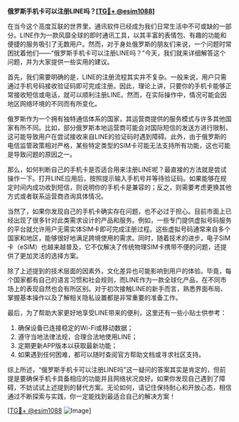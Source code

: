 **俄罗斯手机卡可以注册LINE吗？[[TG💪+ @esim1088](https://t.me/s/esim1088)]**

在当今这个高度互联的世界里，通讯软件已经成为我们日常生活中不可或缺的一部分。LINE作为一款风靡全球的即时通讯工具，以其丰富的表情包、有趣的功能和便捷的服务吸引了无数用户。然而，对于身处俄罗斯的朋友们来说，一个问题时常困扰着他们——“俄罗斯手机卡可以注册LINE吗？”今天，我们就来详细解答这个问题，并为大家提供一些实用的建议。

首先，我们需要明确的是，LINE的注册流程其实并不复杂。一般来说，用户只需通过手机号码接收验证码即可完成注册。因此，理论上讲，只要你的手机卡能够正常接收短信或电话，就可以顺利注册LINE。然而，在实际操作中，情况可能会因地区网络环境的不同而有所变化。

俄罗斯作为一个拥有独特通信体系的国家，其运营商提供的服务模式与许多其他国家有所不同。比如，部分俄罗斯本地运营商可能会对国际短信的发送方进行限制，这可能导致用户在尝试接收来自LINE的验证码时遇到障碍。此外，由于俄罗斯的电信监管政策相对严格，某些特定类型的SIM卡可能无法支持所有功能，这也可能是导致问题的原因之一。

那么，如何判断自己的手机卡是否适合用来注册LINE呢？最直接的方法就是尝试操作一下。打开LINE应用后，按照提示输入手机号并等待验证码。如果能够在规定时间内成功收到短信，则说明你的手机卡是兼容的；反之，则需要考虑更换其他方式或者联系运营商咨询具体情况。

当然了，如果你发现自己的手机卡确实存在问题，也不必过于担心。目前市面上已经出现了很多针对此类需求设计的产品和服务。例如，一些专门提供虚拟号码服务的平台就允许用户无需实体SIM卡即可完成注册过程。这些虚拟号码通常来自多个国家和地区，能够很好地满足跨境使用的需求。同时，随着技术的进步，电子SIM卡（eSIM）也越来越普及，它不仅解决了传统物理SIM卡携带不便的问题，还提供了更加灵活的选择方案。

除了上述提到的技术层面的因素外，文化差异也可能影响到用户的体验。毕竟，每个国家都有自己的语言习惯和社会规则，而LINE作为一款全球化产品，在不同市场上的表现自然也会有所区别。对于初次接触LINE的新手而言，熟悉界面布局、掌握基本操作以及了解相关隐私设置都是非常重要的准备工作。

最后，为了帮助大家更好地享受LINE带来的便利，这里还有一些小贴士供参考：
1. 确保设备已连接稳定的Wi-Fi或移动数据；
2. 遵守当地法律法规，合理合法地使用LINE；
3. 定期更新APP版本以获取最新功能；
4. 如果遇到任何困难，都可以随时查阅官方帮助文档或寻求社区支持。

综上所述，“俄罗斯手机卡可以注册LINE吗”这一疑问的答案其实是肯定的，但前提是要确保手机卡具备相应的功能并且网络状况良好。如果你发现自己遇到了障碍，不妨试试上述提到的替代方案。无论如何，请记住保持耐心和开放心态，相信通过不断探索与实践，你一定能找到最适合自己的解决方案！

[[TG💪+ @esim1088](https://t.me/s/esim1088) ![Image](https://i.postimg.cc/4NQfJmqS/Snipaste-2025-05-13-00-14-12.png)]